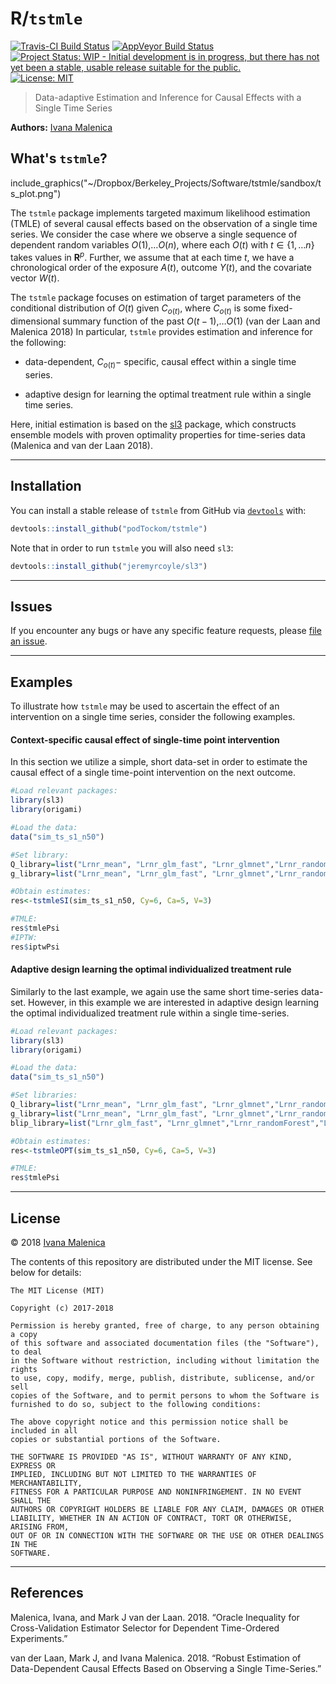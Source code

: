 
<!-- README.md is generated from README.Rmd. Please edit that file -->
R/`tstmle`
==========

[![Travis-CI Build Status](https://travis-ci.org/podTockom/tstmle.svg?branch=master)](https://travis-ci.org/podTockom/tstmle) [![AppVeyor Build Status](https://ci.appveyor.com/api/projects/status/github/podTockom/tstmle?branch=master&svg=true)](https://ci.appveyor.com/project/podTockom/tstmle) [![Project Status: WIP - Initial development is in progress, but there has not yet been a stable, usable release suitable for the public.](http://www.repostatus.org/badges/latest/wip.svg)](http://www.repostatus.org/#wip) [![License: MIT](https://img.shields.io/badge/License-MIT-yellow.svg)](https://opensource.org/licenses/MIT)

> Data-adaptive Estimation and Inference for Causal Effects with a Single Time Series

**Authors:** [Ivana Malenica](https://github.com/podTockom)

What's `tstmle`?
----------------

include\_graphics("~/Dropbox/Berkeley\_Projects/Software/tstmle/sandbox/ts\_plot.png")

The `tstmle` package implements targeted maximum likelihood estimation (TMLE) of several causal effects based on the observation of a single time series. We consider the case where we observe a single sequence of dependent random variables *O*(1),…*O*(*n*), where each *O*(*t*) with *t* ∈ {1, …*n*} takes values in **R**<sup>*p*</sup>. Further, we assume that at each time *t*, we have a chronological order of the exposure *A*(*t*), outcome *Y*(*t*), and the covariate vector *W*(*t*).

The `tstmle` package focuses on estimation of target parameters of the conditional distribution of *O*(*t*) given *C*<sub>*o*(*t*)</sub>, where *C*<sub>*o*(*t*)</sub> is some fixed-dimensional summary function of the past *O*(*t* − 1),…*O*(1) (van der Laan and Malenica 2018) In particular, `tstmle` provides estimation and inference for the following:

-   data-dependent, *C*<sub>*o*(*t*)</sub>− specific, causal effect within a single time series.

-   adaptive design for learning the optimal treatment rule within a single time series.

Here, initial estimation is based on the [sl3](https://github.com/jeremyrcoyle/sl3) package, which constructs ensemble models with proven optimality properties for time-series data (Malenica and van der Laan 2018).

------------------------------------------------------------------------

Installation
------------

You can install a stable release of `tstmle` from GitHub via [`devtools`](https://www.rstudio.com/products/rpackages/devtools/) with:

``` r
devtools::install_github("podTockom/tstmle")
```

Note that in order to run `tstmle` you will also need `sl3`:

``` r
devtools::install_github("jeremyrcoyle/sl3")
```

<!--

In the future, the package will be available from
[CRAN](https://cran.r-project.org/) and can be installed via


```r
install.packages("tstmle")
```

-->

------------------------------------------------------------------------

Issues
------

If you encounter any bugs or have any specific feature requests, please [file an issue](https://github.com/podTockom/tstmle/issues).

------------------------------------------------------------------------

Examples
--------

To illustrate how `tstmle` may be used to ascertain the effect of an intervention on a single time series, consider the following examples.

#### Context-specific causal effect of single-time point intervention

In this section we utilize a simple, short data-set in order to estimate the causal effect of a single time-point intervention on the next outcome.

``` r
#Load relevant packages:
library(sl3)
library(origami)

#Load the data:
data("sim_ts_s1_n50")

#Set library:
Q_library=list("Lrnr_mean", "Lrnr_glm_fast", "Lrnr_glmnet","Lrnr_randomForest","Lrnr_xgboost")
g_library=list("Lrnr_mean", "Lrnr_glm_fast", "Lrnr_glmnet","Lrnr_randomForest","Lrnr_xgboost")

#Obtain estimates:
res<-tstmleSI(sim_ts_s1_n50, Cy=6, Ca=5, V=3)

#TMLE:
res$tmlePsi
#IPTW:
res$iptwPsi
```

#### Adaptive design learning the optimal individualized treatment rule

Similarly to the last example, we again use the same short time-series data-set. However, in this example we are interested in adaptive design learning the optimal individualized treatment rule within a single time-series.

``` r
#Load relevant packages:
library(sl3)
library(origami)

#Load the data:
data("sim_ts_s1_n50")

#Set libraries:
Q_library=list("Lrnr_mean", "Lrnr_glm_fast", "Lrnr_glmnet","Lrnr_randomForest","Lrnr_xgboost")
g_library=list("Lrnr_mean", "Lrnr_glm_fast", "Lrnr_glmnet","Lrnr_randomForest","Lrnr_xgboost")
blip_library=list("Lrnr_glm_fast", "Lrnr_glmnet","Lrnr_randomForest","Lrnr_xgboost", "Lrnr_nnls")

#Obtain estimates:
res<-tstmleOPT(sim_ts_s1_n50, Cy=6, Ca=5, V=3)

#TMLE:
res$tmlePsi
```

------------------------------------------------------------------------

License
-------

© 2018 [Ivana Malenica](https://github.com/podTockom)

The contents of this repository are distributed under the MIT license. See below for details:

    The MIT License (MIT)

    Copyright (c) 2017-2018

    Permission is hereby granted, free of charge, to any person obtaining a copy
    of this software and associated documentation files (the "Software"), to deal
    in the Software without restriction, including without limitation the rights
    to use, copy, modify, merge, publish, distribute, sublicense, and/or sell
    copies of the Software, and to permit persons to whom the Software is
    furnished to do so, subject to the following conditions:

    The above copyright notice and this permission notice shall be included in all
    copies or substantial portions of the Software.

    THE SOFTWARE IS PROVIDED "AS IS", WITHOUT WARRANTY OF ANY KIND, EXPRESS OR
    IMPLIED, INCLUDING BUT NOT LIMITED TO THE WARRANTIES OF MERCHANTABILITY,
    FITNESS FOR A PARTICULAR PURPOSE AND NONINFRINGEMENT. IN NO EVENT SHALL THE
    AUTHORS OR COPYRIGHT HOLDERS BE LIABLE FOR ANY CLAIM, DAMAGES OR OTHER
    LIABILITY, WHETHER IN AN ACTION OF CONTRACT, TORT OR OTHERWISE, ARISING FROM,
    OUT OF OR IN CONNECTION WITH THE SOFTWARE OR THE USE OR OTHER DEALINGS IN THE
    SOFTWARE.

------------------------------------------------------------------------

References
----------

Malenica, Ivana, and Mark J van der Laan. 2018. “Oracle Inequality for Cross-Validation Estimator Selector for Dependent Time-Ordered Experiments.”

van der Laan, Mark J, and Ivana Malenica. 2018. “Robust Estimation of Data-Dependent Causal Effects Based on Observing a Single Time-Series.”
